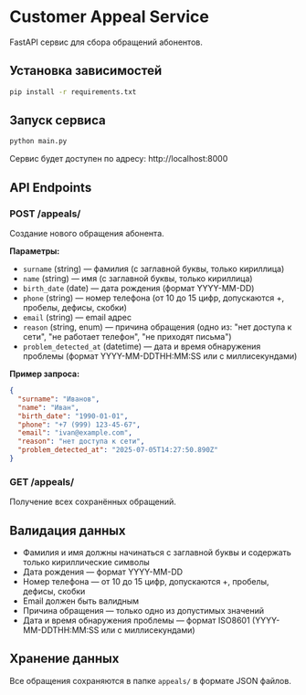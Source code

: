 # Customer Appeal Service

FastAPI сервис для сбора обращений абонентов.

## Установка зависимостей

```bash
pip install -r requirements.txt
```

## Запуск сервиса

```bash
python main.py
```

Сервис будет доступен по адресу: http://localhost:8000

## API Endpoints

### POST /appeals/
Создание нового обращения абонента.

**Параметры:**
- `surname` (string) — фамилия (с заглавной буквы, только кириллица)
- `name` (string) — имя (с заглавной буквы, только кириллица)
- `birth_date` (date) — дата рождения (формат YYYY-MM-DD)
- `phone` (string) — номер телефона (от 10 до 15 цифр, допускаются +, пробелы, дефисы, скобки)
- `email` (string) — email адрес
- `reason` (string, enum) — причина обращения (одно из: "нет доступа к сети", "не работает телефон", "не приходят письма")
- `problem_detected_at` (datetime) — дата и время обнаружения проблемы (формат YYYY-MM-DDTHH:MM:SS или с миллисекундами)

**Пример запроса:**
```json
{
  "surname": "Иванов",
  "name": "Иван",
  "birth_date": "1990-01-01",
  "phone": "+7 (999) 123-45-67",
  "email": "ivan@example.com",
  "reason": "нет доступа к сети",
  "problem_detected_at": "2025-07-05T14:27:50.890Z"
}
```

### GET /appeals/
Получение всех сохранённых обращений.

## Валидация данных

- Фамилия и имя должны начинаться с заглавной буквы и содержать только кириллические символы
- Дата рождения — формат YYYY-MM-DD
- Номер телефона — от 10 до 15 цифр, допускаются +, пробелы, дефисы, скобки
- Email должен быть валидным
- Причина обращения — только одно из допустимых значений
- Дата и время обнаружения проблемы — формат ISO8601 (YYYY-MM-DDTHH:MM:SS или с миллисекундами)

## Хранение данных

Все обращения сохраняются в папке `appeals/` в формате JSON файлов. 